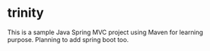 # trinity
This is a sample Java Spring MVC project using Maven for learning purpose. 
Planning to add spring boot too.